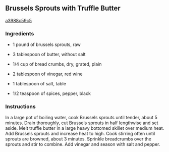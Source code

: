 ## Brussels Sprouts with Truffle Butter

[a3988c59c5](http://tastykitchen.com/recipes/sidedishes/brussels-sprouts-with-truffle-butter/)

### Ingredients

 - 1 pound of brussels sprouts, raw

 - 3 tablespoon of butter, without salt

 - 1/4 cup of bread crumbs, dry, grated, plain

 - 2 tablespoon of vinegar, red wine

 - 1 tablespoon of salt, table

 - 1/2 teaspoon of spices, pepper, black

### Instructions

In a large pot of boiling water, cook Brussels sprouts until tender, about 5 minutes. Drain thoroughly, cut Brussels sprouts in half lengthwise and set aside. Melt truffle butter in a large heavy bottomed skillet over medium heat. Add Brussels sprouts and increase heat to high. Cook stirring often until sprouts are browned, about 3 minutes. Sprinkle breadcrumbs over the sprouts and stir to combine. Add vinegar and season with salt and pepper.